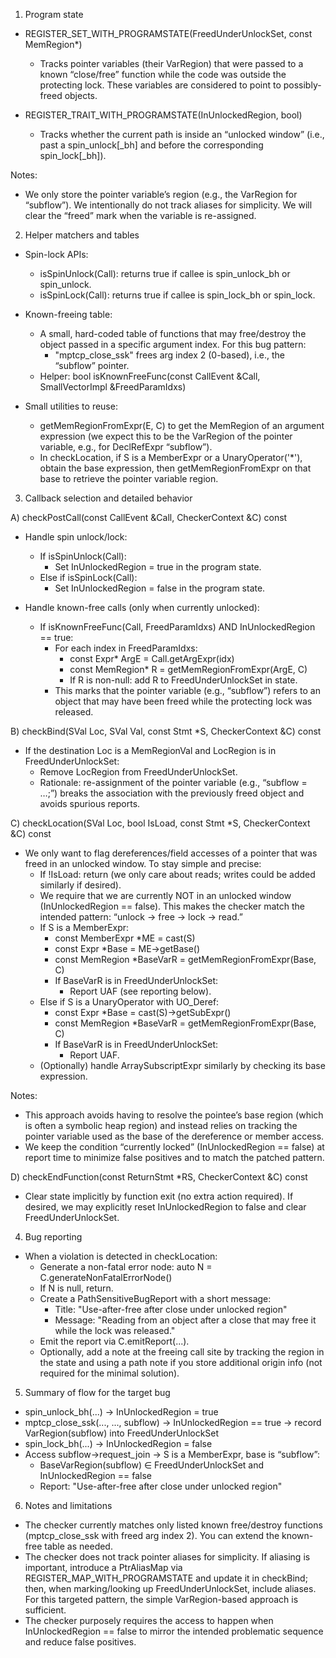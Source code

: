 1) Program state

- REGISTER_SET_WITH_PROGRAMSTATE(FreedUnderUnlockSet, const MemRegion*)
  - Tracks pointer variables (their VarRegion) that were passed to a known “close/free” function while the code was outside the protecting lock. These variables are considered to point to possibly-freed objects.

- REGISTER_TRAIT_WITH_PROGRAMSTATE(InUnlockedRegion, bool)
  - Tracks whether the current path is inside an “unlocked window” (i.e., past a spin_unlock[_bh] and before the corresponding spin_lock[_bh]).

Notes:
- We only store the pointer variable’s region (e.g., the VarRegion for “subflow”). We intentionally do not track aliases for simplicity. We will clear the “freed” mark when the variable is re-assigned.

2) Helper matchers and tables

- Spin-lock APIs:
  - isSpinUnlock(Call): returns true if callee is spin_unlock_bh or spin_unlock.
  - isSpinLock(Call): returns true if callee is spin_lock_bh or spin_lock.

- Known-freeing table:
  - A small, hard-coded table of functions that may free/destroy the object passed in a specific argument index. For this bug pattern:
    - "mptcp_close_ssk" frees arg index 2 (0-based), i.e., the “subflow” pointer.
  - Helper: bool isKnownFreeFunc(const CallEvent &Call, SmallVectorImpl<unsigned> &FreedParamIdxs)

- Small utilities to reuse:
  - getMemRegionFromExpr(E, C) to get the MemRegion of an argument expression (we expect this to be the VarRegion of the pointer variable, e.g., for DeclRefExpr “subflow”).
  - In checkLocation, if S is a MemberExpr or a UnaryOperator('*'), obtain the base expression, then getMemRegionFromExpr on that base to retrieve the pointer variable region.

3) Callback selection and detailed behavior

A) checkPostCall(const CallEvent &Call, CheckerContext &C) const

- Handle spin unlock/lock:
  - If isSpinUnlock(Call):
    - Set InUnlockedRegion = true in the program state.
  - Else if isSpinLock(Call):
    - Set InUnlockedRegion = false in the program state.

- Handle known-free calls (only when currently unlocked):
  - If isKnownFreeFunc(Call, FreedParamIdxs) AND InUnlockedRegion == true:
    - For each index in FreedParamIdxs:
      - const Expr* ArgE = Call.getArgExpr(idx)
      - const MemRegion* R = getMemRegionFromExpr(ArgE, C)
      - If R is non-null: add R to FreedUnderUnlockSet in state.
    - This marks that the pointer variable (e.g., “subflow”) refers to an object that may have been freed while the protecting lock was released.

B) checkBind(SVal Loc, SVal Val, const Stmt *S, CheckerContext &C) const

- If the destination Loc is a MemRegionVal and LocRegion is in FreedUnderUnlockSet:
  - Remove LocRegion from FreedUnderUnlockSet.
  - Rationale: re-assignment of the pointer variable (e.g., “subflow = …;”) breaks the association with the previously freed object and avoids spurious reports.

C) checkLocation(SVal Loc, bool IsLoad, const Stmt *S, CheckerContext &C) const

- We only want to flag dereferences/field accesses of a pointer that was freed in an unlocked window. To stay simple and precise:
  - If !IsLoad: return (we only care about reads; writes could be added similarly if desired).
  - We require that we are currently NOT in an unlocked window (InUnlockedRegion == false). This makes the checker match the intended pattern: “unlock -> free -> lock -> read.”
  - If S is a MemberExpr:
    - const MemberExpr *ME = cast<MemberExpr>(S)
    - const Expr *Base = ME->getBase()
    - const MemRegion *BaseVarR = getMemRegionFromExpr(Base, C)
    - If BaseVarR is in FreedUnderUnlockSet:
      - Report UAF (see reporting below).
  - Else if S is a UnaryOperator with UO_Deref:
    - const Expr *Base = cast<UnaryOperator>(S)->getSubExpr()
    - const MemRegion *BaseVarR = getMemRegionFromExpr(Base, C)
    - If BaseVarR is in FreedUnderUnlockSet:
      - Report UAF.
  - (Optionally) handle ArraySubscriptExpr similarly by checking its base expression.

Notes:
- This approach avoids having to resolve the pointee’s base region (which is often a symbolic heap region) and instead relies on tracking the pointer variable used as the base of the dereference or member access.
- We keep the condition “currently locked” (InUnlockedRegion == false) at report time to minimize false positives and to match the patched pattern.

D) checkEndFunction(const ReturnStmt *RS, CheckerContext &C) const

- Clear state implicitly by function exit (no extra action required). If desired, we may explicitly reset InUnlockedRegion to false and clear FreedUnderUnlockSet.

4) Bug reporting

- When a violation is detected in checkLocation:
  - Generate a non-fatal error node: auto N = C.generateNonFatalErrorNode()
  - If N is null, return.
  - Create a PathSensitiveBugReport with a short message:
    - Title: "Use-after-free after close under unlocked region"
    - Message: "Reading from an object after a close that may free it while the lock was released."
  - Emit the report via C.emitReport(...).
  - Optionally, add a note at the freeing call site by tracking the region in the state and using a path note if you store additional origin info (not required for the minimal solution).

5) Summary of flow for the target bug

- spin_unlock_bh(...) -> InUnlockedRegion = true
- mptcp_close_ssk(..., ..., subflow) -> InUnlockedRegion == true -> record VarRegion(subflow) into FreedUnderUnlockSet
- spin_lock_bh(...) -> InUnlockedRegion = false
- Access subflow->request_join -> S is a MemberExpr, base is “subflow”:
  - BaseVarRegion(subflow) ∈ FreedUnderUnlockSet and InUnlockedRegion == false
  - Report: "Use-after-free after close under unlocked region"

6) Notes and limitations

- The checker currently matches only listed known free/destroy functions (mptcp_close_ssk with freed arg index 2). You can extend the known-free table as needed.
- The checker does not track pointer aliases for simplicity. If aliasing is important, introduce a PtrAliasMap via REGISTER_MAP_WITH_PROGRAMSTATE and update it in checkBind; then, when marking/looking up FreedUnderUnlockSet, include aliases. For this targeted pattern, the simple VarRegion-based approach is sufficient.
- The checker purposely requires the access to happen when InUnlockedRegion == false to mirror the intended problematic sequence and reduce false positives.
